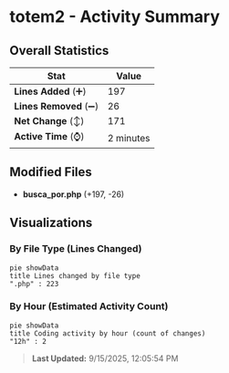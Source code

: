 # totem2 - Activity Summary 

## Overall Statistics

| Stat                   | Value                                                             |
| ---------------------- | ----------------------------------------------------------------- |
| **Lines Added** (➕)   | 197                                          |
| **Lines Removed** (➖) | 26                                        |
| **Net Change** (↕)    | 171                |
| **Active Time** (⌚)   | 2 minutes |


## Modified Files
- **busca_por.php** (+197, -26)

## Visualizations

### By File Type (Lines Changed)

```mermaid
pie showData
title Lines changed by file type
".php" : 223
```

### By Hour (Estimated Activity Count)

```mermaid
pie showData
title Coding activity by hour (count of changes)
"12h" : 2
```


> **Last Updated:** 9/15/2025, 12:05:54 PM